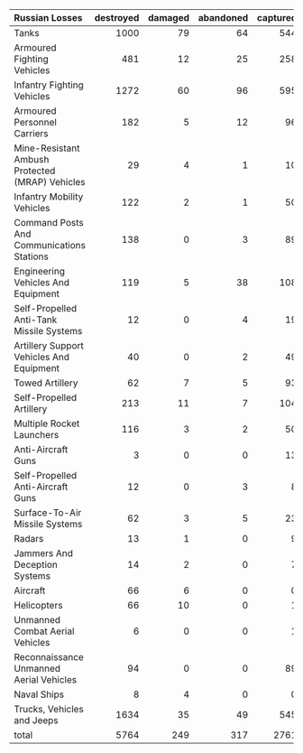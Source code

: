 | Russian Losses                                   |   destroyed |   damaged |   abandoned |   captured |   total |
|:-------------------------------------------------|------------:|----------:|------------:|-----------:|--------:|
| Tanks                                            |        1000 |        79 |          64 |        544 |    1687 |
| Armoured Fighting Vehicles                       |         481 |        12 |          25 |        258 |     776 |
| Infantry Fighting Vehicles                       |        1272 |        60 |          96 |        595 |    2023 |
| Armoured Personnel Carriers                      |         182 |         5 |          12 |         96 |     295 |
| Mine-Resistant Ambush Protected  (MRAP) Vehicles |          29 |         4 |           1 |         10 |      44 |
| Infantry Mobility Vehicles                       |         122 |         2 |           1 |         50 |     175 |
| Command Posts And Communications Stations        |         138 |         0 |           3 |         89 |     230 |
| Engineering Vehicles And Equipment               |         119 |         5 |          38 |        108 |     270 |
| Self-Propelled Anti-Tank Missile Systems         |          12 |         0 |           4 |         19 |      35 |
| Artillery Support Vehicles And Equipment         |          40 |         0 |           2 |         49 |      91 |
| Towed Artillery                                  |          62 |         7 |           5 |         93 |     167 |
| Self-Propelled Artillery                         |         213 |        11 |           7 |        104 |     335 |
| Multiple Rocket Launchers                        |         116 |         3 |           2 |         50 |     171 |
| Anti-Aircraft Guns                               |           3 |         0 |           0 |         13 |      16 |
| Self-Propelled Anti-Aircraft Guns                |          12 |         0 |           3 |          8 |      23 |
| Surface-To-Air Missile Systems                   |          62 |         3 |           5 |         23 |      93 |
| Radars                                           |          13 |         1 |           0 |          9 |      23 |
| Jammers And Deception Systems                    |          14 |         2 |           0 |          7 |      23 |
| Aircraft                                         |          66 |         6 |           0 |          0 |      72 |
| Helicopters                                      |          66 |        10 |           0 |          1 |      77 |
| Unmanned Combat Aerial Vehicles                  |           6 |         0 |           0 |          1 |       7 |
| Reconnaissance Unmanned Aerial Vehicles          |          94 |         0 |           0 |         89 |     183 |
| Naval Ships                                      |           8 |         4 |           0 |          0 |      12 |
| Trucks, Vehicles and Jeeps                       |        1634 |        35 |          49 |        545 |    2263 |
| total                                            |        5764 |       249 |         317 |       2761 |    9091 |